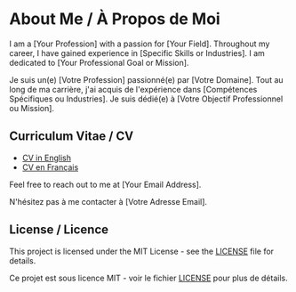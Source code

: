 # About Me / À Propos de Moi

I am a [Your Profession] with a passion for [Your Field]. Throughout my career, I have gained experience in [Specific Skills or Industries]. I am dedicated to [Your Professional Goal or Mission].

Je suis un(e) [Votre Profession] passionné(e) par [Votre Domaine]. Tout au long de ma carrière, j'ai acquis de l'expérience dans [Compétences Spécifiques ou Industries]. Je suis dédié(e) à [Votre Objectif Professionnel ou Mission].

## Curriculum Vitae / CV

- [CV in English](CV_OUIYZME_Eng.pdf)
- [CV en Français](CV_OUIYZME_Eng.pdf)

Feel free to reach out to me at [Your Email Address].

N'hésitez pas à me contacter à [Votre Adresse Email].

## License / Licence

This project is licensed under the MIT License - see the [LICENSE](LICENSE) file for details.

Ce projet est sous licence MIT - voir le fichier [LICENSE](LICENSE) pour plus de détails.
